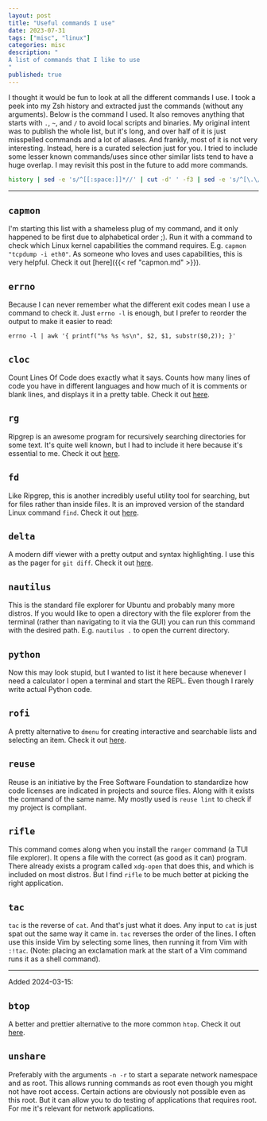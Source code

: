 ```yaml
---
layout: post
title: "Useful commands I use"
date: 2023-07-31
tags: ["misc", "linux"]
categories: misc
description: "
A list of commands that I like to use
"
published: true
---
```


I thought it would be fun to look at all the different commands I use. I took a
peek into my Zsh history and extracted just the commands (without any
arguments). Below is the command I used. It also removes anything that starts
with `.`, `~`, and `/` to avoid local scripts and binaries. My original intent
was to publish the whole list, but it's long, and over half of it is just
misspelled commands and a lot of aliases. And frankly, most of it is not very
interesting. Instead, here is a curated selection just for you. I tried to
include some lesser known commands/uses since other similar lists tend to have a
huge overlap. I may revisit this post in the future to add more commands.

```bash
history | sed -e 's/^[[:space:]]*//' | cut -d' ' -f3 | sed -e 's/^[\.\/~].*//g' | sort | uniq
```

<hr></hr>

## `capmon`
I'm starting this list with a shameless plug of my command, and it only
happened to be first due to alphabetical order ;). Run it with a
command to check which Linux kernel capabilities the command requires. E.g.
`capmon "tcpdump -i eth0"`. As someone who loves and uses capabilities, this is
very helpful. Check it out [here]({{< ref "capmon.md" >}}).


## `errno`
Because I can never remember what the different exit codes mean I use a command
to check it. Just `errno -l` is enough, but I prefer to reorder the output to
make it easier to read:

```
errno -l | awk '{ printf("%s %s %s\n", $2, $1, substr($0,2)); }'
```

## `cloc`
Count Lines Of Code does exactly what it says. Counts how many lines of code you
have in different languages and how much of it is comments or blank lines, and
displays it in a pretty table. Check it out
[here](https://github.com/AlDanial/cloc).

## `rg`
Ripgrep is an awesome program for recursively searching directories for some
text. It's quite well known, but I had to include it here because it's essential
to me. Check it out [here](https://github.com/BurntSushi/ripgrep).

## `fd`
Like Ripgrep, this is another incredibly useful utility tool for searching, but
for files rather than inside files. It is an improved version of the standard
Linux command `find`. Check it out [here](https://github.com/sharkdp/fd).

## `delta`
A modern diff viewer with a pretty output and syntax highlighting. I use this
as the pager for `git diff`. Check it out
[here](https://github.com/dandavison/delta).

## `nautilus`
This is the standard file explorer for Ubuntu and probably many more distros. If
you would like to open a directory with the file explorer from the terminal
(rather than navigating to it via the GUI) you can run this command with the
desired path. E.g. `nautilus .` to open the current directory.

## `python`
Now this may look stupid, but I wanted to list it here because whenever I need a
calculator I open a terminal and start the REPL. Even though I rarely write
actual Python code.

## `rofi`
A pretty alternative to `dmenu` for creating interactive and searchable lists
and selecting an item. Check it out [here](https://github.com/davatorium/rofi).

## `reuse`
Reuse is an initiative by the Free Software Foundation to standardize how
code licenses are indicated in projects and source files. Along with it exists
the command of the same name. My mostly used is `reuse lint` to check
if my project is compliant.

## `rifle`
This command comes along when you install the `ranger` command (a TUI file
explorer). It opens a file with the correct (as good as it can) program. There
already exists a program called `xdg-open` that does this, and which is included
on most distros. But I find `rifle` to be much better at picking the right
application.

## `tac`
`tac` is the reverse of `cat`. And that's just what it does. Any input to `cat`
is just spat out the same way it came in. `tac` reverses the order of the lines.
I often use this inside Vim by selecting some lines, then running it from Vim
with `:!tac`. (Note: placing an exclamation mark at the start of a Vim command
runs it as a shell command).


---

Added 2024-03-15:

## `btop`
A better and prettier alternative to the more common `htop`. Check it
out [here](https://github.com/aristocratos/btop).

## `unshare`
Preferably with the arguments `-n -r` to start a separate network
namespace and as root. This allows running commands as root even
though you might not have root access. Certain actions are obviously
not possible even as this root. But it can allow you to do testing
of applications that requires root. For me it's relevant for network
applications.
